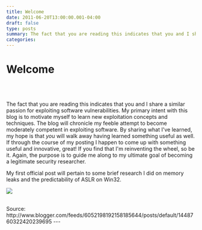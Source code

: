 ```yaml
---
title: Welcome
date: 2011-06-20T13:00:00.001-04:00
draft: false
type: posts
summary: The fact that you are reading this indicates that you and I share a similar passion for exploiting software vulnerabilities. My primary intent with this blog is to motivate myself to learn new exploitation concepts and techniques. The blog will chronicle my feeble attempt to become moderately competent in exploiting
categories: 
---
```

# Welcome
 <br/>
 <br/>

The fact that you are reading this indicates that you and I share a similar passion for exploiting software vulnerabilities. My primary intent with this blog is to motivate myself to learn new exploitation concepts and techniques. The blog will chronicle my feeble attempt to become moderately competent in exploiting software. By sharing what I've learned, my hope is that _you_ will walk away having learned something useful as well. If through the course of my posting I happen to come up with something useful and innovative, great! If you find that I'm reinventing the wheel, so be it. Again, the purpose is to guide me along to my ultimate goal of becoming a legitimate security researcher.

  
My first official post will pertain to some brief research I did on memory leaks and the predictability of ASLR on Win32.

![](https://blogger.googleusercontent.com/tracker/6052198192158185644-1448760322420239695?l=exploit-monday.com)

<br/>
Source: http://www.blogger.com/feeds/6052198192158185644/posts/default/1448760322420239695
---
